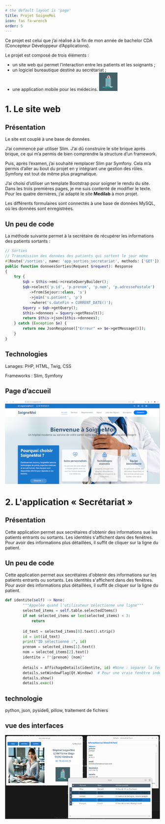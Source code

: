 ```yaml
---
# the default layout is 'page'
title: Projet SoigneMoi
icon: fas fa-wrench
order: 5
---
```


Ce projet est celui que j’ai réalisé à la fin de mon année de bachelor CDA (Concepteur Développeur d’Applications).

Le projet est composé de trois éléments :

- un site web qui permet l’interaction entre les patients et les soignants ;
- un logiciel bureautique destiné au secrétariat ;
- une application mobile pour les médecins.
![logo](assets/img/logo.png)

# 1. Le site web 

## Présentation  

Le site est couplé à une base de données.

J’ai commencé par utiliser Slim. J’ai dû construire le site brique après brique, ce qui m’a permis de bien comprendre la structure d’un framework.

Puis, après l’examen, j’ai souhaité remplacer Slim par Symfony. Cela m’a permis d’aller au bout du projet en y intégrant une gestion des rôles. Symfony est tout de même plus pragmatique.

J’ai choisi d’utiliser un template Bootstrap pour soigner le rendu du site. Dans les trois premières pages, je me suis contenté de modifier le texte. Pour les quatre dernières, j’ai adapté le site **Medilab** à mon projet.

Les différents formulaires sont connectés à une base de données MySQL, où les données sont enregistrées.

## Un peu de code

La méthode suivante permet à la secrétaire de récupérer les informations des patients sortants :

```php
// Sorties
// Transmission des données des patients qui sortent le jour même
#[Route('/sorties', name: 'app_sorties_secretariat', methods: ['GET'])]
public function donneesSorties(Request $request): Response
{
    try {
        $qb = $this->emi->createQueryBuilder();
        $qb->select('p.id', 'p.prenom', 'p.nom', 'p.adressePostale')
           ->from(Sejour::class, 's')
           ->join('s.patient', 'p')
           ->where('s.dateFin = CURRENT_DATE()');
        $query = $qb->getQuery();
        $this->donnees = $query->getResult();
        return $this->json($this->donnees);
    } catch (Exception $e) {
        return new JsonResponse(["Erreur" => $e->getMessage()]);
    }
}
```
## Technologies 

Lanages: PHP, HTML, Twig, CSS

Frameworks : Slim, Symfony

## Page d’accueil 

![Site web](assets/img/site_web.png)

# 2. L'application « Secrétariat »
## Présentation
Cette application permet aux secrétaires d'obtenir des informations sue les patients entrants ou sortants. Les identités s'affichent dans des fenêtres. Pour avoir des informations plus détaillées, il suffit de cliquer sur la ligne du patient.
## Un peu de code
Cette application permet aux secrétaires d'obtenir des informations sur les patients entrants ou sortants. Les identités s'affichent dans des fenêtres. Pour avoir des informations plus détaillées, il suffit de cliquer sur la ligne du patient.
```python
def identite(self) -> None:
        """Appelée quand l'utilisateur sélectionne une ligne"""
        selected_items = self.table.selectedItems()
        if not selected_items or len(selected_items) < 3:
            return

        id_text = selected_items[0].text().strip()
        id = int(id_text)
        print("ID sélectionné :", id)
        prenom = selected_items[1].text()
        nom = selected_items[2].text()
        identite = f"{prenom} {nom}"
       
        details = AffichageDetails(identite, id) #None : séparer la fenêtre d'application et cette fenêtre détails
        details.setWindowFlag(Qt.Window)  # Pour une vraie fenêtre indépendante
        details.show()
        details.exec()
```
## technologie
python, json, pyside6, pillow, traitement de fichiers

## vue des interfaces
![Secretariat](assets/img/secretariat.png)
